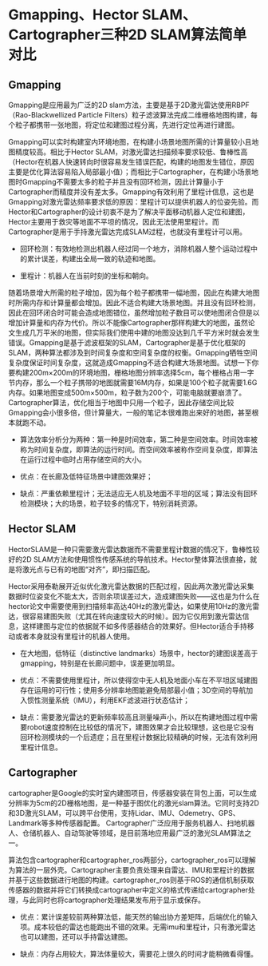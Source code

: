 # **Gmapping、****Hector SLAM****、Cartographer三种2D SLAM算法简单对比**

## Gmapping

Gmapping是应用最为广泛的2D slam方法，主要是基于2D激光雷达使用RBPF（Rao-Blackwellized Particle Filters）粒子滤波算法完成二维栅格地图构建，每个粒子都携带一张地图，将定位和建图过程分离，先进行定位再进行建图。

Gmapping可以实时构建室内环境地图，在构建小场景地图所需的计算量较小且地图精度较高。相比于Hector SLAM，对激光雷达扫描频率要求较低、鲁棒性高（Hector在机器人快速转向时很容易发生错误匹配，构建的地图发生错位，原因主要是优化算法容易陷入局部最小值）；而相比于Cartographer，在构建小场景地图时Gmapping不需要太多的粒子并且没有回环检测，因此计算量小于Cartographer而精度并没有差太多。Gmapping有效利用了里程计信息，这也是Gmapping对激光雷达频率要求低的原因：里程计可以提供机器人的位姿先验。而Hector和Cartographer的设计初衷不是为了解决平面移动机器人定位和建图，Hector主要用于救灾等地面不平坦的情况，因此无法使用里程计。而Cartographer是用于手持激光雷达完成SLAM过程，也就没有里程计可以用。

* 回环检测：有效地检测出机器人经过同一个地方，消除机器人整个运动过程中的累计误差，构建出全局一致的轨迹和地图。

* 里程计：机器人在当前时刻的坐标和朝向。

随着场景增大所需的粒子增加，因为每个粒子都携带一幅地图，因此在构建大地图时所需内存和计算量都会增加。因此不适合构建大场景地图。并且没有回环检测，因此在回环闭合时可能会造成地图错位，虽然增加粒子数目可以使地图闭合但是以增加计算量和内存为代价。所以不能像Cartographer那样构建大的地图，虽然论文生成几万平米的地图，但实际我们使用中建的地图没达到几千平方米时就会发生错误。Gmapping是基于滤波框架的SLAM，Cartographer是基于优化框架的SLAM，两种算法都涉及到时间复杂度和空间复杂度的权衡。Gmapping牺牲空间复杂度保证时间复杂度，这就造成Gmapping不适合构建大场景地图。试想一下你要构建200m×200m的环境地图，栅格地图分辨率选择5cm，每个栅格占用一字节内存，那么一个粒子携带的地图就需要16M内存，如果是100个粒子就需要1.6G内存。如果地图变成500m×500m，粒子数为200个，可能电脑就要崩溃了。Cartographer算法，优化相当于地图中只用一个粒子，因此存储空间比较Gmapping会小很多倍，但计算量大，一般的笔记本很难跑出来好的地图，甚至根本就跑不动。

* 算法效率分析分为两种：第一种是时间效率，第二种是空间效率。时间效率被称为时间复杂度，即算法的运行时间。而空间效率被称作空间复杂度，即算法在运行过程中临时占用存储空间的大小。

*  优点：在长廊及低特征场景中建图效果好；

*  缺点：严重依赖里程计；无法适应无人机及地面不平坦的区域；算法没有回环检测模块；大的场景，粒子较多的情况下，特别消耗资源。

## Hector SLAM

HectorSLAM是一种只需要激光雷达数据而不需要里程计数据的情况下，鲁棒性较好的2D SLAM方法和使用惯性传感系统的导航技术。Hector整体算法很直接，就是将激光点与已有的地图“对齐”，即扫描匹配。

Hector采用泰勒展开近似优化激光雷达数据的匹配过程，因此两次激光雷达采集数据时位姿变化不能太大，否则余项误差过大，造成建图失败——这也是为什么在hector论文中需要使用到扫描频率高达40Hz的激光雷达，如果使用10Hz的激光雷达，很容易建图失败（尤其在转向速度较大的时候）。因为它仅用到激光雷达信息，这样建图与定位的依据就不如多传感器结合的效果好。但Hector适合手持移动或者本身就没有里程计的机器人使用。

* 在大地图，低特征（distinctive landmarks）场景中，hector的建图误差高于gmapping，特别是在长廊问题中，误差更加明显。

*  优点：不需要使用里程计，所以使得空中无人机及地面小车在不平坦区域建图存在运用的可行性；使用多分辨率地图能避免局部最小值；3D空间的导航加入惯性测量系统（IMU），利用EKF滤波进行状态估计；

*  缺点：需要激光雷达的更新频率较高且测量噪声小，所以在构建地图过程中需要robot速度控制在比较低的情况下，建图效果才会比较理想，这也是它没有回环检测模块的一个后遗症；且在里程计数据比较精确的时候，无法有效利用里程计信息。

## Cartographer

cartographer是Google的实时室内建图项目，传感器安装在背包上面，可以生成分辨率为5cm的2D栅格地图，是一种基于图优化的激光slam算法。它同时支持2D和3D激光SLAM，可以跨平台使用，支持Lidar、IMU、Odemetry、GPS、Landmark等多种传感器配置。 Cartographer广泛应用于服务机器人、扫地机器人、仓储机器人、自动驾驶等领域，是目前落地应用最广泛的激光SLAM算法之一。

算法包含cartographer和cartographer\_ros两部分，cartographer\_ros可以理解为算法的一层外壳。Cartographer主要负责处理来自雷达、IMU和里程计的数据并基于这些数据进行地图的构建。cartographer\_ros则基于ROS的通信机制获取传感器的数据并将它们转换成cartographer中定义的格式传递给cartographer处理，与此同时也将cartographer处理结果发布用于显示或保存。

*  优点：累计误差较前两种算法低，能天然的输出协方差矩阵，后端优化的输入项。成本较低的雷达也能跑出不错的效果。无需imu和里程计，只有激光雷达也可以建图，还可以手持雷达建图。

*  缺点：内存占用较大，算法体量较大，需要花上很久的时间才能稍微看得懂。